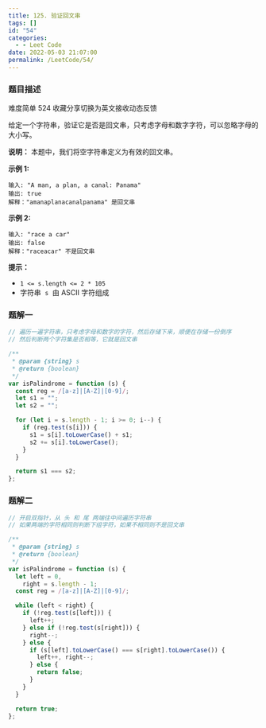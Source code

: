 ```yaml
---
title: 125. 验证回文串
tags: []
id: "54"
categories:
  - - Leet Code
date: 2022-05-03 21:07:00
permalink: /LeetCode/54/
---
```


### 题目描述

难度简单 524 收藏分享切换为英文接收动态反馈

给定一个字符串，验证它是否是回文串，只考虑字母和数字字符，可以忽略字母的大小写。

**说明：** 本题中，我们将空字符串定义为有效的回文串。

**示例 1:**

```
输入: "A man, a plan, a canal: Panama"
输出: true
解释："amanaplanacanalpanama" 是回文串

```

<!--more-->

**示例 2:**

```
输入: "race a car"
输出: false
解释："raceacar" 不是回文串

```

**提示：**

- `1 <= s.length <= 2 * 105`
- 字符串  `s`  由 ASCII 字符组成

### 题解一

```jsx
// 遍历一遍字符串，只考虑字母和数字的字符，然后存储下来，顺便在存储一份倒序
// 然后判断两个字符集是否相等，它就是回文串

/**
 * @param {string} s
 * @return {boolean}
 */
var isPalindrome = function (s) {
  const reg = /[a-z]|[A-Z]|[0-9]/;
  let s1 = "";
  let s2 = "";

  for (let i = s.length - 1; i >= 0; i--) {
    if (reg.test(s[i])) {
      s1 = s[i].toLowerCase() + s1;
      s2 += s[i].toLowerCase();
    }
  }

  return s1 === s2;
};
```

### 题解二

```jsx
// 开启双指针，从 头 和 尾 两端往中间遍历字符串
// 如果两端的字符相同则判断下组字符，如果不相同则不是回文串

/**
 * @param {string} s
 * @return {boolean}
 */
var isPalindrome = function (s) {
  let left = 0,
    right = s.length - 1;
  const reg = /[a-z]|[A-Z]|[0-9]/;

  while (left < right) {
    if (!reg.test(s[left])) {
      left++;
    } else if (!reg.test(s[right])) {
      right--;
    } else {
      if (s[left].toLowerCase() === s[right].toLowerCase()) {
        left++, right--;
      } else {
        return false;
      }
    }
  }

  return true;
};
```
